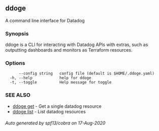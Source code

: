 ## ddoge

A command line interface for Datadog

### Synopsis

ddoge is a CLI for interacting with Datadog APIs with extras,
such as outputting dashboards and monitors as Terraform resources.

### Options

```
      --config string   config file (default is $HOME/.ddoge.yaml)
  -h, --help            help for ddoge
  -t, --toggle          Help message for toggle
```

### SEE ALSO

* [ddoge get](ddoge_get.md)	 - Get a single datadog resource
* [ddoge list](ddoge_list.md)	 - List datadog resources

###### Auto generated by spf13/cobra on 17-Aug-2020
